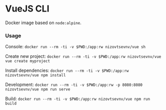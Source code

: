# VueJS CLI

Docker image based on `node:alpine`.

### Usage

Console: `docker run --rm -ti -v $PWD:/app:rw nizovtsevnv/vue sh`

Create new project: `docker run --rm -ti -v $PWD:/app:rw nizovtsevnv/vue vue create myproject`

Install dependencies: `docker run --rm -ti -v $PWD:/app:rw nizovtsevnv/vue npm install`

Development: `docker run --rm -ti -v $PWD:/app:rw -p 8080:8080 nizovtsevnv/vue npm run serve`

Build: `docker run --rm -ti -v $PWD:/app:rw nizovtsevnv/vue npm run build`
